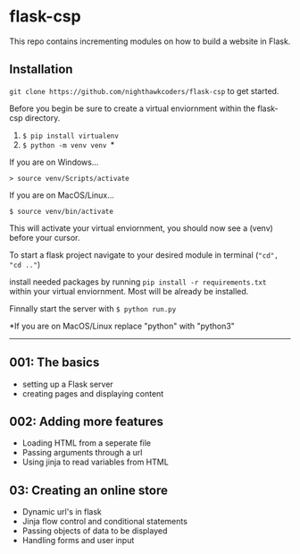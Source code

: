 # flask-csp

This repo contains incrementing modules on how to build a website in Flask.

## Installation
``` git clone https://github.com/nighthawkcoders/flask-csp ``` to get started.

Before you begin be sure to create a virtual enviornment within the flask-csp directory.
1. ```$ pip install virtualenv ```
2. ```$ python -m venv venv ```*

If you are on Windows...

```> source venv/Scripts/activate ``` 

If you are on MacOS/Linux...

```$ source venv/bin/activate ```

This will activate your virtual enviornment, you should now see a (venv) before your cursor.


To start a flask project navigate to your desired module in terminal (```"cd", "cd .."```)

install needed packages by running
```pip install -r requirements.txt ``` within your virtual enviornment. Most will be already be installed.

Finnally start the server with ```$ python run.py ```

*If you are on MacOS/Linux replace "python" with "python3"

***


## 001: The basics
- setting up a Flask server
- creating pages and displaying content

## 002: Adding more features
- Loading HTML from a seperate file
- Passing arguments through a url
- Using jinja to read variables from HTML

## 03: Creating an online store
- Dynamic url's in flask
- Jinja flow control and conditional statements
- Passing objects of data to be displayed
- Handling forms and user input
